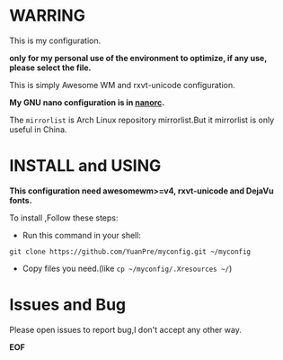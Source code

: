 # WARRING
This is my configuration.  

**only for my personal use of the environment to optimize, if any use, please select the file.**

This is simply Awesome WM and rxvt-unicode configuration.

**My GNU nano configuration is in [nanorc](https://github.com/YuanPre/nanorc.git).**
  
The `mirrorlist` is Arch Linux repository mirrorlist.But it mirrorlist is only useful in China.  

# INSTALL and USING
**This configuration need awesomewm>=v4, rxvt-unicode  and DejaVu fonts.**  

To install ,Follow these steps:
* Run this command in your shell:
```
git clone https://github.com/YuanPre/myconfig.git ~/myconfig
```  
* Copy files you need.(like `cp ~/myconfig/.Xresources ~/`)

# Issues and Bug
Please open issues to report bug,I don't accept any other way.

**EOF**

